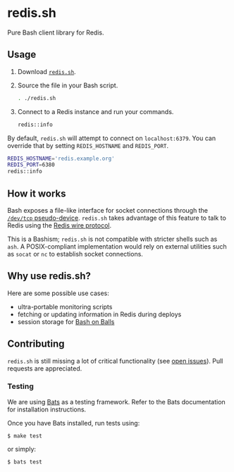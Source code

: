 # redis.sh

Pure Bash client library for Redis.

## Usage

1. Download [`redis.sh`](https://github.com/benwebber/redis.sh/raw/master/redis.sh).
2. Source the file in your Bash script.

    ```sh
    . ./redis.sh
    ```

3. Connect to a Redis instance and run your commands.

    ```sh
    redis::info
    ```

By default, `redis.sh` will attempt to connect on `localhost:6379`. You can override that by setting `REDIS_HOSTNAME` and `REDIS_PORT`.

```sh
REDIS_HOSTNAME='redis.example.org'
REDIS_PORT=6380
redis::info
```

## How it works

Bash exposes a file-like interface for socket connections through the [`/dev/tcp` pseudo-device](http://www.tldp.org/LDP/abs/html/devref1.html). `redis.sh` takes advantage of this feature to talk to Redis using the [Redis wire protocol](http://redis.io/topics/protocol/).

This is a Bashism; `redis.sh` is not compatible with stricter shells such as `ash`. A POSIX-compliant implementation would rely on external utilities such as `socat` or `nc` to establish socket connections.

## Why use redis.sh?

Here are some possible use cases:

* ultra-portable monitoring scripts
* fetching or updating information in Redis during deploys
* session storage for [Bash on Balls](https://github.com/jneen/balls/)

## Contributing

`redis.sh` is still missing a lot of critical functionality (see [open issues](https://github.com/benwebber/redis.sh/issues/)). Pull requests are appreciated.

### Testing

We are using [Bats](https://github.com/sstephenson/bats/) as a testing framework. Refer to the Bats documentation for installation instructions.

Once you have Bats installed, run tests using:

```
$ make test
```

or simply:

```
$ bats test
```
